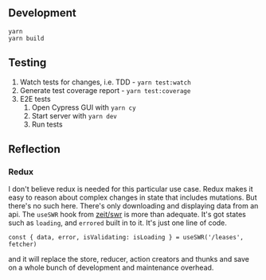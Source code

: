 ## Development

```
yarn
yarn build
```

## Testing

1. Watch tests for changes, i.e. TDD - `yarn test:watch`
2. Generate test coverage report - `yarn test:coverage`
3. E2E tests
   1. Open Cypress GUI with `yarn cy`
   2. Start server with `yarn dev`
   3. Run tests

## Reflection

### Redux

I don't believe redux is needed for this particular use case. Redux makes it easy to reason about complex changes in state that includes mutations. But there's no such here. There's only downloading and displaying data from an api. The `useSWR` hook from [zeit/swr](https://github.com/zeit/swr) is more than adequate. It's got states such as `loading`, and `errored` built in to it. It's just one line of code.

```
const { data, error, isValidating: isLoading } = useSWR('/leases', fetcher)
```

and it will replace the store, reducer, action creators and thunks and save on a whole bunch of development and maintenance overhead.

